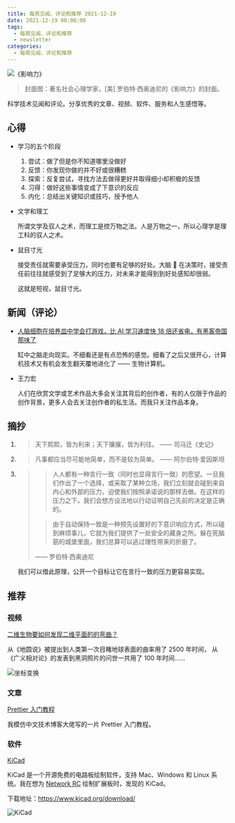 ```yaml
---
title: 每周见闻、评论和推荐 2021-12-19
date: 2021-12-19 00:00:00
tags:
  - 每周见闻、评论和推荐
  - newsletter
categories:
  - 每周见闻、评论和推荐
---
```


![《影响力》](/asset/影响力.png)

> 封面图：著名社会心理学家，[美] 罗伯特·西奥迪尼的《影响力》的封面。

科学技术见闻和评论。分享优秀的文章、视频、软件、服务和人生感悟等。

<!-- more -->

## 心得

- 学习的五个阶段

  1. 尝试：做了但是你不知道哪里没做好
  2. 反馈：你发现你做的并不好或很糟糕
  3. 探索：反复尝试，寻找方法去做得更好并取得细小却积极的反馈
  4. 习得：做好这些事情变成了下意识的反应
  5. 内化：总结出关键知识或技巧，授予他人

- 文学和理工

  所谓文学及驭人之术，而理工是控万物之法。人是万物之一，所以心理学是理工科的驭人之术。

- 鼠目寸光

  接受责任就需要承受压力，同时也要有足够的好处。大脑 🧠 在决策时，接受责任前往往就感受到了足够大的压力，对未来才能得到到好处感知却很弱。

  这就是短视，鼠目寸光。

## 新闻（评论）

- [人脑细胞在培养皿中学会打游戏，比 AI 学习速度快 18 倍还省电，有黑客帝国那味了](https://www.qbitai.com/2021/12/31125.html)

  缸中之脑走向现实。不细看还是有点恐怖的感觉。细看了之后又很开心，计算机技术又有机会发生翻天覆地进化了 —— 生物计算机。

- 王力宏

  人们在欣赏文学或艺术作品大多会关注其背后的创作者，有的人仅限于作品的创作背景，更多人会去关注创作者的私生活。而我只关注作品本身。

## 摘抄

1. > 天下熙熙，皆为利来；天下攘攘，皆为利往。 —— 司马迁《史记》

2. > 凡事都应当尽可能地简单，而不是较为简单。 —— 阿尔伯特·爱因斯坦

3. > > 人人都有一种言行一致（同时也显得言行一致）的愿望。一旦我们作出了一个选择，或采取了某种立场，我们立刻就会碰到来自内心和外部的压力，迫使我们按照承诺说的那样去做。在这样的压力之下，我们会想方设法地以行动证明自己先前的决定是正确的。
   >
   > > 由于自动保持一致是一种预先设置好的下意识响应方式，所以碰到麻烦事儿，它就为我们提供了一处安全的藏身之所。躲在死脑筋的城堡里面，我们总算可以逃过理性带来的折磨了。 
   >
   > —— 罗伯特·西奥迪尼

   我们可以借此原理，公开一个目标让它在言行一致的压力更容易实现。

## 推荐

### 视频

[二维生物要如何发现二维平面的的弯曲？](https://www.bilibili.com/video/BV1gP4y1G7xa)

从《地圆说》被提出到人类第一次目睹地球表面的曲率用了 2500 年时间， 从《广义相对论》的发表到黑洞照片的问世一共用了 100 年时间……

![坐标变换](/asset/坐标变换.png)

### 文章

[Prettier 入门教程](https://blog.esonwong.com/prettier/)

我模仿中文技术博客大佬写的一片 Prettier 入门教程。

### 软件

[KiCad](https://www.kicad.org)

KiCad 是一个开源免费的电路板绘制软件，支持 Mac、Windows 和 Linux 系统。我在想为 [Network RC](https://network-rc.esonwong.com) 绘制扩展板时，发现的 KiCad。

下载地址：<https://www.kicad.org/download/>

![KiCad](/asset/kicad_eeschema_thumb.png)
